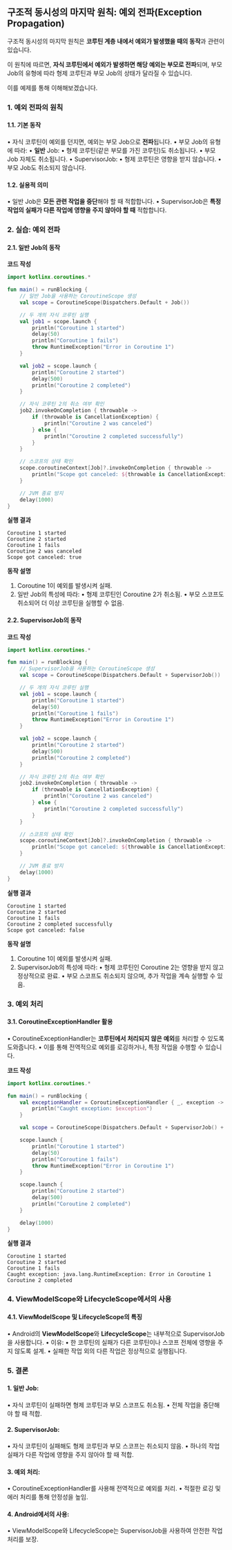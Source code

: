 ## **구조적 동시성의 마지막 원칙: 예외 전파(Exception Propagation)**

구조적 동시성의 마지막 원칙은 **코루틴 계층 내에서 예외가 발생했을 때의 동작**과 관련이 있습니다.

이 원칙에 따르면, **자식 코루틴에서 예외가 발생하면 해당 예외는 부모로 전파**되며, 부모 Job의 유형에 따라 형제 코루틴과 부모 Job의 상태가 달라질 수 있습니다.

이를 예제를 통해 이해해보겠습니다.

### **1. 예외 전파의 원칙**


#### **1.1. 기본 동작**

• 자식 코루틴이 예외를 던지면, 예외는 부모 Job으로 **전파**됩니다.
• 부모 Job의 유형에 따라:
	• **일반** Job:
		• 형제 코루틴(같은 부모를 가진 코루틴)도 취소됩니다.
		• 부모 Job 자체도 취소됩니다.
	• SupervisorJob:
		• 형제 코루틴은 영향을 받지 않습니다.
		• 부모 Job도 취소되지 않습니다.

#### **1.2. 실용적 의미**

• 일반 Job은 **모든 관련 작업을 중단**해야 할 때 적합합니다.
• SupervisorJob은 **특정 작업의 실패가 다른 작업에 영향을 주지 않아야 할 때** 적합합니다.

### **2. 실습: 예외 전파**


#### **2.1. 일반 Job의 동작**

**코드 작성**

```kotlin
import kotlinx.coroutines.*

fun main() = runBlocking {
    // 일반 Job을 사용하는 CoroutineScope 생성
    val scope = CoroutineScope(Dispatchers.Default + Job())

    // 두 개의 자식 코루틴 실행
    val job1 = scope.launch {
        println("Coroutine 1 started")
        delay(50)
        println("Coroutine 1 fails")
        throw RuntimeException("Error in Coroutine 1")
    }

    val job2 = scope.launch {
        println("Coroutine 2 started")
        delay(500)
        println("Coroutine 2 completed")
    }

    // 자식 코루틴 2의 취소 여부 확인
    job2.invokeOnCompletion { throwable ->
        if (throwable is CancellationException) {
            println("Coroutine 2 was canceled")
        } else {
            println("Coroutine 2 completed successfully")
        }
    }

    // 스코프의 상태 확인
    scope.coroutineContext[Job]?.invokeOnCompletion { throwable ->
        println("Scope got canceled: ${throwable is CancellationException}")
    }

    // JVM 종료 방지
    delay(1000)
}
```
  

**실행 결과**

```
Coroutine 1 started
Coroutine 2 started
Coroutine 1 fails
Coroutine 2 was canceled
Scope got canceled: true
```
  
**동작 설명**

1. Coroutine 1이 예외를 발생시켜 실패.
2. 일반 Job의 특성에 따라:
	• 형제 코루틴인 Coroutine 2가 취소됨.
	• 부모 스코프도 취소되어 더 이상 코루틴을 실행할 수 없음.

#### **2.2. SupervisorJob의 동작**

**코드 작성**

```kotlin
import kotlinx.coroutines.*

fun main() = runBlocking {
    // SupervisorJob을 사용하는 CoroutineScope 생성
    val scope = CoroutineScope(Dispatchers.Default + SupervisorJob())

    // 두 개의 자식 코루틴 실행
    val job1 = scope.launch {
        println("Coroutine 1 started")
        delay(50)
        println("Coroutine 1 fails")
        throw RuntimeException("Error in Coroutine 1")
    }

    val job2 = scope.launch {
        println("Coroutine 2 started")
        delay(500)
        println("Coroutine 2 completed")
    }

    // 자식 코루틴 2의 취소 여부 확인
    job2.invokeOnCompletion { throwable ->
        if (throwable is CancellationException) {
            println("Coroutine 2 was canceled")
        } else {
            println("Coroutine 2 completed successfully")
        }
    }

    // 스코프의 상태 확인
    scope.coroutineContext[Job]?.invokeOnCompletion { throwable ->
        println("Scope got canceled: ${throwable is CancellationException}")
    }

    // JVM 종료 방지
    delay(1000)
}
```
  

**실행 결과**

```
Coroutine 1 started
Coroutine 2 started
Coroutine 1 fails
Coroutine 2 completed successfully
Scope got canceled: false
```
  
**동작 설명**

1. Coroutine 1이 예외를 발생시켜 실패.
2. SupervisorJob의 특성에 따라:
	• 형제 코루틴인 Coroutine 2는 영향을 받지 않고 정상적으로 완료.
	• 부모 스코프도 취소되지 않으며, 추가 작업을 계속 실행할 수 있음.

### **3. 예외 처리**

#### **3.1. CoroutineExceptionHandler 활용**

• CoroutineExceptionHandler는 **코루틴에서 처리되지 않은 예외**를 처리할 수 있도록 도와줍니다.
• 이를 통해 전역적으로 예외를 로깅하거나, 특정 작업을 수행할 수 있습니다.

**코드 작성**

```kotlin
import kotlinx.coroutines.*

fun main() = runBlocking {
    val exceptionHandler = CoroutineExceptionHandler { _, exception ->
        println("Caught exception: $exception")
    }

    val scope = CoroutineScope(Dispatchers.Default + SupervisorJob() + exceptionHandler)

    scope.launch {
        println("Coroutine 1 started")
        delay(50)
        println("Coroutine 1 fails")
        throw RuntimeException("Error in Coroutine 1")
    }

    scope.launch {
        println("Coroutine 2 started")
        delay(500)
        println("Coroutine 2 completed")
    }

    delay(1000)
}
```
  

**실행 결과**

```
Coroutine 1 started
Coroutine 2 started
Coroutine 1 fails
Caught exception: java.lang.RuntimeException: Error in Coroutine 1
Coroutine 2 completed
```
  
### **4. ViewModelScope와 LifecycleScope에서의 사용**

#### **4.1. ViewModelScope 및 LifecycleScope의 특징**

• Android의 **ViewModelScope**와 **LifecycleScope**는 내부적으로 SupervisorJob을 사용합니다.
• 이유:
	• 한 코루틴의 실패가 다른 코루틴이나 스코프 전체에 영향을 주지 않도록 설계.
	• 실패한 작업 외의 다른 작업은 정상적으로 실행됩니다.

### **5. 결론**

#### 1. **일반** Job:

• 자식 코루틴이 실패하면 형제 코루틴과 부모 스코프도 취소됨.
• 전체 작업을 중단해야 할 때 적합.

#### 2. SupervisorJob:

• 자식 코루틴이 실패해도 형제 코루틴과 부모 스코프는 취소되지 않음.
• 하나의 작업 실패가 다른 작업에 영향을 주지 않아야 할 때 적합.

#### 3. **예외 처리**:

• CoroutineExceptionHandler를 사용해 전역적으로 예외를 처리.
• 적절한 로깅 및 에러 처리를 통해 안정성을 높임.

#### 4. **Android에서의 사용**:

• ViewModelScope와 LifecycleScope는 SupervisorJob을 사용하여 안전한 작업 처리를 보장.

